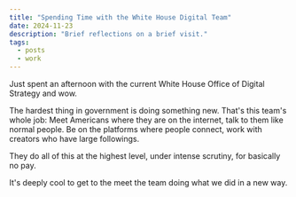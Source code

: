 ```yaml
---
title: "Spending Time with the White House Digital Team"
date: 2024-11-23
description: "Brief reflections on a brief visit."
tags:
  - posts
  - work
---
```


Just spent an afternoon with the current White House Office of Digital Strategy and wow.

The hardest thing in government is doing something new. That's this team's whole job: Meet Americans where they are on the internet, talk to them like normal people. Be on the platforms where people connect, work with creators who have large followings. 

They do all of this at the highest level, under intense scrutiny, for basically no pay.

It's deeply cool to get to the meet the team doing what we did in a new way.